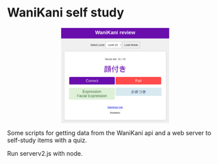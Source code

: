 # WaniKani self study

<img src="screenshot.png" style="display: block; margin: 0 auto; width:50%"></img>

Some scripts for getting data from the WaniKani api and a web server to self-study items with a quiz.

Run serverv2.js with node.
